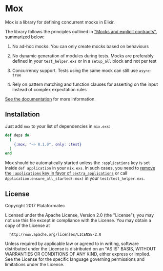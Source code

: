 # Mox

Mox is a library for defining concurrent mocks in Elixir.

The library follows the principles outlined in ["Mocks and explicit contracts"](http://blog.plataformatec.com.br/2015/10/mocks-and-explicit-contracts/), summarized below:

  1. No ad-hoc mocks. You can only create mocks based on behaviours

  2. No dynamic generation of modules during tests. Mocks are preferably defined in your `test_helper.exs` or in a `setup_all` block and not per test

  3. Concurrency support. Tests using the same mock can still use `async: true`

  4. Rely on pattern matching and function clauses for asserting on the
     input instead of complex expectation rules

[See the documentation](https://hexdocs.pm/mox) for more information.

## Installation

Just add `mox` to your list of dependencies in `mix.exs`:

```elixir
def deps do
  [
    {:mox, "~> 0.1.0", only: :test}
  ]
end
```

Mox should be automatically started unless the `:applications` key is set inside `def application` in your `mix.exs`. In such cases, you need to [remove the `:applications` key in favor of `:extra_applications`](https://elixir-lang.org/blog/2017/01/05/elixir-v1-4-0-released/#application-inference) or call `Application.ensure_all_started(:mox)` in your `test/test_helper.exs`.

## License

Copyright 2017 Plataformatec

  Licensed under the Apache License, Version 2.0 (the "License");
  you may not use this file except in compliance with the License.
  You may obtain a copy of the License at

      http://www.apache.org/licenses/LICENSE-2.0

  Unless required by applicable law or agreed to in writing, software
  distributed under the License is distributed on an "AS IS" BASIS,
  WITHOUT WARRANTIES OR CONDITIONS OF ANY KIND, either express or implied.
  See the License for the specific language governing permissions and
  limitations under the License.

